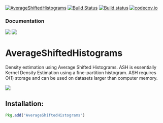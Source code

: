 [![AverageShiftedHistograms](http://pkg.julialang.org/badges/AverageShiftedHistograms_0.6.svg)](http://pkg.julialang.org/detail/AverageShiftedHistograms)
[![Build Status](https://travis-ci.org/joshday/AverageShiftedHistograms.jl.svg?branch=master)](https://travis-ci.org/joshday/AverageShiftedHistograms.jl)
[![Build status](https://ci.appveyor.com/api/projects/status/287rsp7u4qf0y3tw/branch/master?svg=true)](https://ci.appveyor.com/project/joshday/averageshiftedhistograms-jl/branch/master)
[![codecov.io](http://codecov.io/github/joshday/AverageShiftedHistograms.jl/coverage.svg?branch=master)](http://codecov.io/github/joshday/AverageShiftedHistograms.jl?branch=master)

### Documentation
[![](https://img.shields.io/badge/docs-stable-blue.svg)](https://joshday.github.io/AverageShiftedHistograms.jl/stable)
[![](https://img.shields.io/badge/docs-latest-blue.svg)](https://joshday.github.io/AverageShiftedHistograms.jl/latest)

# AverageShiftedHistograms

Density estimation using Average Shifted Histograms.  ASH is essentially Kernel Density Estimation using a fine-partition histogram.  ASH requires O(1) storage and can be used on datasets larger than computer memory.

![](https://cloud.githubusercontent.com/assets/8075494/17938441/ce8815e4-69da-11e6-8f19-33052e2ef21e.gif)

## Installation:

```julia
Pkg.add("AverageShiftedHistograms")
```
